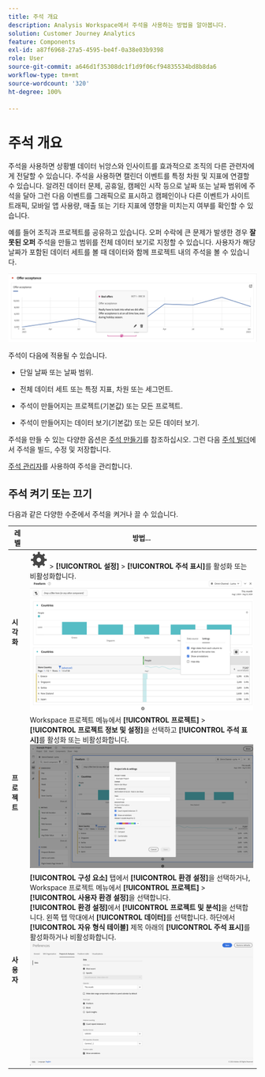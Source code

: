```yaml
---
title: 주석 개요
description: Analysis Workspace에서 주석을 사용하는 방법을 알아봅니다.
solution: Customer Journey Analytics
feature: Components
exl-id: a87f6968-27a5-4595-be4f-0a38e03b9398
role: User
source-git-commit: a646d1f35308dc1f1d9f06cf94835534bd8b8da6
workflow-type: tm+mt
source-wordcount: '320'
ht-degree: 100%

---
```


# 주석 개요

주석을 사용하면 상황별 데이터 뉘앙스와 인사이트를 효과적으로 조직의 다른 관련자에게 전달할 수 있습니다. 주석을 사용하면 캘린더 이벤트를 특정 차원 및 지표에 연결할 수 있습니다. 알려진 데이터 문제, 공휴일, 캠페인 시작 등으로 날짜 또는 날짜 범위에 주석을 달아 그런 다음 이벤트를 그래픽으로 표시하고 캠페인이나 다른 이벤트가 사이트 트래픽, 모바일 앱 사용량, 매출 또는 기타 지표에 영향을 미치는지 여부를 확인할 수 있습니다.

예를 들어 조직과 프로젝트를 공유하고 있습니다. 오퍼 수락에 큰 문제가 발생한 경우 **잘못된 오퍼** 주석을 만들고 범위를 전체 데이터 보기로 지정할 수 있습니다. 사용자가 해당 날짜가 포함된 데이터 세트를 볼 때 데이터와 함께 프로젝트 내의 주석을 볼 수 있습니다.

![Line chart with annotation highlighted.](assets/annotation-example.png)

주석이 다음에 적용될 수 있습니다.

* 단일 날짜 또는 날짜 범위.

* 전체 데이터 세트 또는 특정 지표, 차원 또는 세그먼트.

* 주석이 만들어지는 프로젝트(기본값) 또는 모든 프로젝트.

* 주석이 만들어지는 데이터 보기(기본값) 또는 모든 데이터 보기.

주석을 만들 수 있는 다양한 옵션은 [주석 만들기](/help/components/annotations/create-annotations.md)를 참조하십시오. 그런 다음 [주석 빌더](create-annotations.md#annotation-builder)에서 주석을 빌드, 수정 및 저장합니다.

[주석 관리자](manage-annotations.md)를 사용하여 주석을 관리합니다.

## 주석 켜기 또는 끄기

다음과 같은 다양한 수준에서 주석을 켜거나 끌 수 있습니다.

| 레벨 | 방법... |
|---|---|
| **시각화** | ![Setting](/help/assets/icons/Setting.svg) > **[!UICONTROL 설정]** >  **[!UICONTROL 주석 표시]**&#x200B;를 활성화 또는 비활성화합니다.<br/>![Enable disable annotations for a visualization](/help/components/annotations/assets/annotations-visualization.png) |
| **프로젝트** | Workspace 프로젝트 메뉴에서 **[!UICONTROL 프로젝트]** > **[!UICONTROL 프로젝트 정보 및 설정]**&#x200B;을 선택하고 **[!UICONTROL 주석 표시]**&#x200B;를 활성화 또는 비활성화합니다.<br/>![Enable disable annotations for a project](/help/components/annotations/assets/annotations-project.png) |
| **사용자** | **[!UICONTROL 구성 요소]** 탭에서 **[!UICONTROL 환경 설정]**&#x200B;을 선택하거나, Workspace 프로젝트 메뉴에서 **[!UICONTROL 프로젝트]** > **[!UICONTROL 사용자 환경 설정]**&#x200B;을 선택합니다. <br/>**[!UICONTROL 환경 설정]**&#x200B;에서 **[!UICONTROL 프로젝트 및 분석]**&#x200B;을 선택합니다. 왼쪽 탭 막대에서 **[!UICONTROL 데이터]**&#x200B;를 선택합니다. 하단에서 **[!UICONTROL 자유 형식 테이블]** 제목 아래의 **[!UICONTROL 주석 표시]**&#x200B;를 활성화하거나 비활성화합니다.<br/>![Enable disable annotations for a user](/help/components/annotations/assets/annotations-user.png) |
